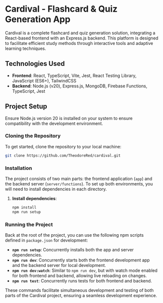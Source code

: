 # Cardival - Flashcard & Quiz Generation App

Cardival is a complete flashcard and quiz generation solution, integrating a React-based frontend with an Express.js backend. This platform is designed to facilitate efficient study methods through interactive tools and adaptive learning techniques.

## Technologies Used

- **Frontend**: React, TypeScript, Vite, Jest, React Testing Library, JavaScript (ES6+), TailwindCSS
- **Backend**: Node.js (v20), Express.js, MongoDB, Firebase Functions, TypeScript, Jest

## Project Setup

Ensure Node.js version 20 is installed on your system to ensure compatibility with the development environment.

### Cloning the Repository

To get started, clone the repository to your local machine:

```sh
git clone https://github.com/TheodoreRed/cardival.git
```

### Installation

The project consists of two main parts: the frontend application (`app`) and the backend server (`server/functions`). To set up both environments, you will need to install dependencies in each directory.

1. **Install dependencies**:

   ```sh
   npm install
   npm run setup
   ```

### Running the Project

Back at the root of the project, you can use the following npm scripts defined in `package.json` for development:

- **`npm run setup`**: Concurrently installs both the app and server dependencies.
- **`npm run dev`**: Concurrently starts both the frontend development app and the backend server for local development.
- **`npm run dev:watch`**: Similar to `npm run dev`, but with watch mode enabled for both frontend and backend, allowing live reloading on changes.
- **`npm run test`**: Concurrently runs tests for both frontend and backend.

These commands facilitate simultaneous development and testing of both parts of the Cardival project, ensuring a seamless development experience.
